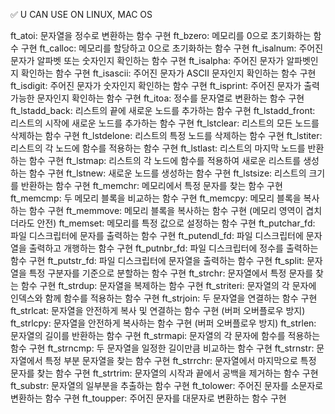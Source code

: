 ✅ U CAN USE ON LINUX, MAC OS

ft_atoi: 문자열을 정수로 변환하는 함수 구현
ft_bzero: 메모리를 0으로 초기화하는 함수 구현
ft_calloc: 메모리를 할당하고 0으로 초기화하는 함수 구현
ft_isalnum: 주어진 문자가 알파벳 또는 숫자인지 확인하는 함수 구현
ft_isalpha: 주어진 문자가 알파벳인지 확인하는 함수 구현
ft_isascii: 주어진 문자가 ASCII 문자인지 확인하는 함수 구현
ft_isdigit: 주어진 문자가 숫자인지 확인하는 함수 구현
ft_isprint: 주어진 문자가 출력 가능한 문자인지 확인하는 함수 구현
ft_itoa: 정수를 문자열로 변환하는 함수 구현
ft_lstadd_back: 리스트의 끝에 새로운 노드를 추가하는 함수 구현
ft_lstadd_front: 리스트의 시작에 새로운 노드를 추가하는 함수 구현
ft_lstclear: 리스트의 모든 노드를 삭제하는 함수 구현
ft_lstdelone: 리스트의 특정 노드를 삭제하는 함수 구현
ft_lstiter: 리스트의 각 노드에 함수를 적용하는 함수 구현
ft_lstlast: 리스트의 마지막 노드를 반환하는 함수 구현
ft_lstmap: 리스트의 각 노드에 함수를 적용하여 새로운 리스트를 생성하는 함수 구현
ft_lstnew: 새로운 노드를 생성하는 함수 구현
ft_lstsize: 리스트의 크기를 반환하는 함수 구현
ft_memchr: 메모리에서 특정 문자를 찾는 함수 구현
ft_memcmp: 두 메모리 블록을 비교하는 함수 구현
ft_memcpy: 메모리 블록을 복사하는 함수 구현
ft_memmove: 메모리 블록을 복사하는 함수 구현 (메모리 영역이 겹치더라도 안전)
ft_memset: 메모리를 특정 값으로 설정하는 함수 구현
ft_putchar_fd: 파일 디스크립터에 문자를 출력하는 함수 구현
ft_putendl_fd: 파일 디스크립터에 문자열을 출력하고 개행하는 함수 구현
ft_putnbr_fd: 파일 디스크립터에 정수를 출력하는 함수 구현
ft_putstr_fd: 파일 디스크립터에 문자열을 출력하는 함수 구현
ft_split: 문자열을 특정 구분자를 기준으로 분할하는 함수 구현
ft_strchr: 문자열에서 특정 문자를 찾는 함수 구현
ft_strdup: 문자열을 복제하는 함수 구현
ft_striteri: 문자열의 각 문자에 인덱스와 함께 함수를 적용하는 함수 구현
ft_strjoin: 두 문자열을 연결하는 함수 구현
ft_strlcat: 문자열을 안전하게 복사 및 연결하는 함수 구현 (버퍼 오버플로우 방지)
ft_strlcpy: 문자열을 안전하게 복사하는 함수 구현 (버퍼 오버플로우 방지)
ft_strlen: 문자열의 길이를 반환하는 함수 구현
ft_strmapi: 문자열의 각 문자에 함수를 적용하는 함수 구현
ft_strncmp: 두 문자열을 일정한 길이만큼 비교하는 함수 구현
ft_strnstr: 문자열에서 특정 부분 문자열을 찾는 함수 구현
ft_strrchr: 문자열에서 마지막으로 특정 문자를 찾는 함수 구현
ft_strtrim: 문자열의 시작과 끝에서 공백을 제거하는 함수 구현
ft_substr: 문자열의 일부분을 추출하는 함수 구현
ft_tolower: 주어진 문자를 소문자로 변환하는 함수 구현
ft_toupper: 주어진 문자를 대문자로 변환하는 함수 구현
